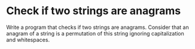 # Check if two strings are anagrams
Write a program that checks if two strings are anagrams. Consider that an anagram of a string is a permutation of this string ignoring capitalization and whitespaces.